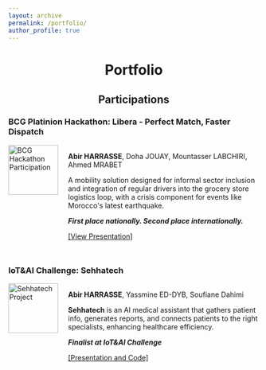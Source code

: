 ```yaml
---
layout: archive
permalink: /portfolio/
author_profile: true
---
```


<h1 style="text-align: center; margin-bottom: 30px;">Portfolio</h1>

<h2 style="text-align: center;">Participations</h2>

<div style="margin-bottom: 50px;">
  <h3>BCG Platinion Hackathon: Libera - Perfect Match, Faster Dispatch</h3>
  <div style="display: flex; align-items: flex-start;">
    <img src="https://abirharrasse.github.io/images/BCG_hack.png" alt="BCG Hackathon Participation" style="width: 100px; height: 100px; object-fit: cover; margin-right: 20px;">
    <div>
      <p style="font-size: 14px;"><strong>Abir HARRASSE</strong>, Doha JOUAY, Mountasser LABCHIRI, Ahmed MRABET</p>
      <p style="font-size: 14px;">A mobility solution designed for informal sector inclusion and integration of regular drivers into the grocery store logistics loop, with a crisis component for events like Morocco's latest earthquake.</p>
      <p style="font-size: 14px;"><em><strong>First place nationally. Second place internationally.</strong></em></p>
      <a href="https://abirharrasse.github.io/files/BCG_Platinion_Presentation.pdf" target="_blank">[View Presentation]</a>
    </div>
  </div>
</div>

<div style="margin-bottom: 50px;">
  <h3>IoT&AI Challenge: Sehhatech</h3>
  <div style="display: flex; align-items: flex-start;">
    <img src="https://abirharrasse.github.io/images/iot_challenge.png" alt="Sehhatech Project" style="width: 100px; height: 100px; object-fit: cover; margin-right: 20px;">
    <div>
      <p style="font-size: 14px;"><strong>Abir HARRASSE</strong>, Yassmine ED-DYB, Soufiane Dahimi</p>
      <p style="font-size: 14px;"><strong>Sehhatech</strong> is an AI medical assistant that gathers patient info, generates reports, and connects patients to the right specialists, enhancing healthcare efficiency.</p>
      <p style="font-size: 14px;"><em><strong>Finalist at IoT&AI Challenge</strong></em></p>
      <a href="https://github.com/MoroccoAI/2023-GenAI-Hackathon/tree/main/SehhaTech" target="_blank">[Presentation and Code]</a>
    </div>
  </div>
</div>

